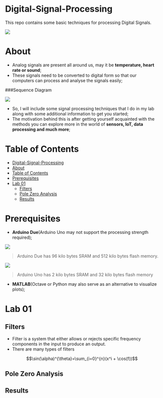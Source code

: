 # Digital-Signal-Processing
This repo contains some basic techniques for processing Digital Signals.

![](https://media.cheggcdn.com/study/026/0260950c-90d8-4fba-8889-946957400f9a/elec-6-img-1.png)

# About

- Analog signals are present all around us, may it be **temperature, heart rate or sound**;
- These signals need to be converted to digital form so that our computers can process and analyse the signals easily;

###Sequence Diagram

[![](https://mermaid.ink/img/eyJjb2RlIjoiZ3JhcGggTFJcbiAgWC0tPnxJbnB1dHwgQVtMUEZdXG4gIEFbTG93IFBhc3MgRmlsdGVyXSAtLT5CW1NhbXBsZXJdXG4gIEIgLS0-IENbUXVhbnRpemVyXVxuICBDIC0tPkRbRW5jb2Rlcl1cbiAgRFtFbmNvZGVyXS0tPkVbRFNQXVxuICBFLS0-RltEZWNvZGVyXVxuICBGLS0-R1tJbnRlcnBvbGF0b3JdXG4gIEctLT5ZW091dHB1dF1cblx0XHQiLCJtZXJtYWlkIjp7InRoZW1lIjoiZGVmYXVsdCJ9fQ)](https://mermaid-js.github.io/mermaid-live-editor/#/edit/eyJjb2RlIjoiZ3JhcGggTFJcbiAgWC0tPnxJbnB1dHwgQVtMUEZdXG4gIEFbTG93IFBhc3MgRmlsdGVyXSAtLT5CW1NhbXBsZXJdXG4gIEIgLS0-IENbUXVhbnRpemVyXVxuICBDIC0tPkRbRW5jb2Rlcl1cbiAgRFtFbmNvZGVyXS0tPkVbRFNQXVxuICBFLS0-RltEZWNvZGVyXVxuICBGLS0-R1tJbnRlcnBvbGF0b3JdXG4gIEctLT5ZW091dHB1dF1cblx0XHQiLCJtZXJtYWlkIjp7InRoZW1lIjoiZGVmYXVsdCJ9fQ)

- So, I will include some signal processing techniques that I do in my lab along with some additional information to get you started;
- The motivation behind this is after getting yourself acquainted with the methods you can explore more in the world of **sensors, IoT, data processing and much more**;

Table of Contents
=================

* [Digital\-Signal\-Processing](#digital-signal-processing)
* [About](#about)
* [Table of Contents](#table-of-contents)
* [Prerequisites](#prerequisites)
* [Lab 01](#lab-01)
  * [Filters](#filters)
  * [Pole Zero Analysis](#pole-zero-analysis)
  * [Results](#results)

# Prerequisites

- **Arduino Due**(Arduino Uno may not support the processing strength required);

![](https://5.imimg.com/data5/JP/DW/MY-562456/arduino-due-r3-500x500.jpg)

> Arduino Due has 96 kilo bytes SRAM and 512 kilo bytes flash memory.

![](https://rukminim1.flixcart.com/image/352/352/learning-toy/h/t/f/diy-ecraft-arduino-uno-r3-original-imaefmesah8uz4rh.jpeg?q=70)

> Arduino Uno has 2 kilo bytes SRAM and 32 kilo bytes flash memory

- **MATLAB**(Octave or Python may also serve as an alternative to visualize plots);

# Lab 01

## Filters

- Filter is a system that either allows or rejects specific frequency components in the input to produce an output.
- There are many types of filters

$$\sin(\alpha)^{\theta}=\sum_{i=0}^{n}(x^i + \cos(f))$$

## Pole Zero Analysis
## Results
